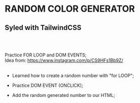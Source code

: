 # RANDOM COLOR GENERATOR 
## Syled with TailwindCSS
<br>
<br>

Practice FOR LOOP and DOM EVENTS;
<br>
Idea from: https://www.instagram.com/p/CS9HFs1Bb9Z/
<br>
<br>
- Learned how to create a random number with "for LOOP";

- Practice DOM EVENT (ONCLICK);

- Add the random generated number to our HTML;